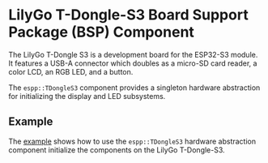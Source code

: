 # LilyGo T-Dongle-S3 Board Support Package (BSP) Component

The LilyGo T-Dongle S3 is a development board for the ESP32-S3 module. It
features a USB-A connector which doubles as a micro-SD card reader, a color LCD,
an RGB LED, and a button.

The `espp::TDongleS3` component provides a singleton hardware abstraction for
initializing the display and LED subsystems.

## Example

The [example](./example) shows how to use the `espp::TDongleS3` hardware
abstraction component initialize the components on the LilyGo T-Dongle-S3.

